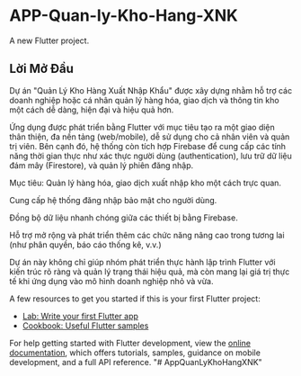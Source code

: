 # APP-Quan-ly-Kho-Hang-XNK

A new Flutter project.

## Lời Mở Đầu

Dự án "Quản Lý Kho Hàng Xuất Nhập Khẩu" được xây dựng nhằm hỗ trợ các doanh nghiệp hoặc cá nhân quản lý hàng hóa, giao dịch và thông tin kho một cách dễ dàng, hiện đại và hiệu quả hơn.

Ứng dụng được phát triển bằng Flutter với mục tiêu tạo ra một giao diện thân thiện, đa nền tảng (web/mobile), dễ sử dụng cho cả nhân viên và quản trị viên. Bên cạnh đó, hệ thống còn tích hợp Firebase để cung cấp các tính năng thời gian thực như xác thực người dùng (authentication), lưu trữ dữ liệu đám mây (Firestore), và quản lý phiên đăng nhập.

Mục tiêu:
Quản lý hàng hóa, giao dịch xuất nhập kho một cách trực quan.

Cung cấp hệ thống đăng nhập bảo mật cho người dùng.

Đồng bộ dữ liệu nhanh chóng giữa các thiết bị bằng Firebase.

Hỗ trợ mở rộng và phát triển thêm các chức năng nâng cao trong tương lai (như phân quyền, báo cáo thống kê, v.v.)

Dự án này không chỉ giúp nhóm phát triển thực hành lập trình Flutter với kiến trúc rõ ràng và quản lý trạng thái hiệu quả, mà còn mang lại giá trị thực tế khi ứng dụng vào mô hình doanh nghiệp nhỏ và vừa.

A few resources to get you started if this is your first Flutter project:

- [Lab: Write your first Flutter app](https://docs.flutter.dev/get-started/codelab)
- [Cookbook: Useful Flutter samples](https://docs.flutter.dev/cookbook)

For help getting started with Flutter development, view the
[online documentation](https://docs.flutter.dev/), which offers tutorials,
samples, guidance on mobile development, and a full API reference.
"# AppQuanLyKhoHangXNK" 
